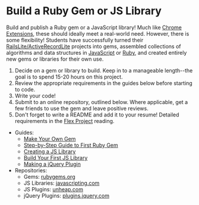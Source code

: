 # Build a Ruby Gem or JS Library

Build and publish a Ruby gem or a JavaScript library! Much like [Chrome Extensions][chrome-ext], these should ideally meet a real-world need. However, there is some flexibility! Students have successfully turned their [RailsLite/ActiveRecordLite][code-intensive] projects into gems, assembled collections of algorithms and data structures in [JavaScript](https://github.com/Razynoir/Algorithms) or [Ruby](https://github.com/MrMicrowaveOven/zadt), and created entirely new gems or libraries for their own use.

1. Decide on a gem or library to build. Keep in to a manageable length--the goal is to spend 15-20 hours on this project.
2. Review the appropriate requirements in the guides below before starting to code.
3. Write your code!
4. Submit to an online repository, outlined below.  Where applicable, get a few friends to use the gem and leave positive reviews.  
5. Don't forget to write a README and add it to your resume! Detailed requirements in the [Flex Project][flex-proj] reading.

* Guides:
  * [Make Your Own Gem](http://guides.rubygems.org/make-your-own-gem/)
  * [Step-by-Step Guide to First Ruby Gem](https://quickleft.com/blog/engineering-lunch-series-step-by-step-guide-to-building-your-first-ruby-gem/)
  * [Creating a JS Library](http://checkman.io/blog/creating-a-javascript-library/)
  * [Build Your First JS Library](http://code.tutsplus.com/tutorials/build-your-first-javascript-library--net-26796)
  * [Making a jQuery Plugin](https://learn.jquery.com/plugins/basic-plugin-creation/)
* Repositories:
  * Gems: [rubygems.org](https://rubygems.org/)
  * JS Libraries: [javascripting.com](https://www.javascripting.com/)
  * JS Plugins: [unheap.com](http://www.unheap.com/)
  * jQuery Plugins: [plugins.jquery.com](https://plugins.jquery.com/)

[code-intensive]: https://github.com/appacademy/ny-portfolio-curriculum/blob/master/code-intensive/code-intensive.md
[chrome-ext]: https://github.com/appacademy/ny-applying-curriculum/blob/master/additional-resources/flex/chrome-ext.md
[flex-proj]: https://github.com/appacademy/ny-applying-curriculum/blob/master/additional-resources/flex/flex-project.md
